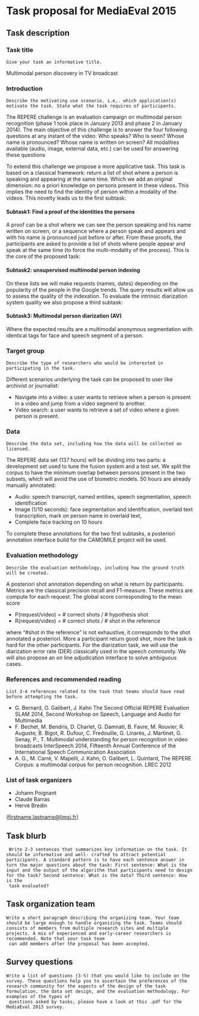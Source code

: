 # Task proposal for MediaEval 2015

## Task description

### Task title

```
Give your task an informative title.
```

Multimodal person discovery in TV broadcast

### Introduction

```
Describe the motivating use scenario, i.e,. which application(s) motivate the task. State what the task requires of participants.
```

The REPERE challenge is an evaluation campaign on multimodal person recognition (phase 1 took place in January 2013 and phase 2 in January 2014). The main objective of this challenge is to answer the four following questions at any instant of the video: Who speaks? Who is seen? Whose name is pronounced? Whose name is written on screen? All modalities available (audio, image, external data, etc.) can be used for answering these questions


To extend this challenge we propose a more applicative task. This task is based on a classical framework: return a list of shot where a person is speaking and appearing at the same time. Which we add an original dimension: no a priori knowledge on persons present in these videos. This implies the need to find the identity of person within a modality of the videos. This novelty leads us to the first subtask:

#### Subtask1: Find a proof of the identities the persons

A proof can be a shot where we can see the person speaking and his name written on screen, or a sequence where a person speak and appears and with his name is pronounced just before or after.
From these proofs, the participants are asked to provide a list of shots where people appear and speak at the same time (to force the multi-modality of the process). This is the core of the proposed task:

#### Subtask2: unsupervised multimodal person indexing

On these lists we will make requests (names, dates) depending on the popularity of the people in the Google trends. The query results will allow us to assess the quality of the indexation.
To evaluate the intrinsic diarization system quality we also propose a third subtask:

#### Subtask3: Multimodal person diarization (AV)

Where the expected results are a multimodal anonymous segmentation with identical tags for face and speech segment of a person.

### Target group

```
Describe the type of researchers who would be interested in participating in the task.
```

Different scenarios underlying the task can be proposed to user like archivist or journalist:
  
  * Navigate into a video: a user wants to retrieve when a person is present in a video and jump from a video segment to another.
  * Video search: a user wants to retrieve a set of video where a given person is present.

### Data

```
Describe the data set, including how the data will be collected an licensed.
```

The REPERE data set (137 hours) will be dividing into two parts: a development set used to tune the fusion system and a test set. We split the corpus to have the minimum overlap between persons present in the two subsets, which will avoid the use of biometric models.
50 hours are already manually annotated:

  * Audio: speech transcript, named entities, speech segmentation, speech identification
  * Image (1/10 seconds): face segmentation and identification, overlaid text transcription, mark on person name in overlaid text,
  * Complete face tracking on 10 hours

To complete these annotations for the two first subtasks, a posteriori annotation interface build for the CAMOMILE project will be used.

### Evaluation methodology

```
Describe the evaluation methodology, including how the ground truth will be created.
```

A posteriori shot annotation depending on what is return by participants. Metrics are the classical precision recall and F1-measure. These metrics are compute for each request. The global score corresponding to the mean score

  * P(request/video) = # correct shots / # hypothesis shot
  * R(request/video) = # correct shots / # shot in the reference

where “#shot in the reference” is not exhaustive, it corresponds to the shot annotated a posteriori. More a participant return good shot, more the task is hard for the other participants.
For the diarization task, we will use the diarization error rate (DER) classically used in the speech community.
We will also propose an on line adjudication interface to solve ambiguous cases.


### References and recommended reading

```
List 3-4 references related to the task that teams should have read before attempting the task.
```

  * G. Bernard, O. Galibert, J. Kahn The Second Official REPERE Evaluation SLAM 2014, Second Workshop on Speech, Language and Audio for Multimedia
  * F. Bechet, M. Bendris, D. Charlet, G. Damnati, B. Favre, M. Rouvier, R. Auguste, B. Bigot, R. Dufour, C. Fredouille, G. Linarès, J. Martinet, G. Senay, P., T. Multimodal understanding for person recognition in video broadcasts InterSpeech 2014, Fifteenth Annual Conference of the International Speech Communication Association
  * A. G., M. Carré, V. Mapelli, J. Kahn, O. Galibert, L. Quintard, The REPERE Corpus: a multimodal corpus for person recognition. LREC 2012

### List of task organizers

  * Johann Poignant
  * Claude Barras
  * Hervé Bredin 
  
(firstname.lastname@limsi.fr)

## Task blurb

```
￼Write 2-3 sentences that summarizes key information on the task. It should be informative and well- crafted to attract potential participants. A standard pattern is to have each sentence answer in turn the major questions about the task: First sentence: What is the input and the output of the algorithm that participants need to design for the task? Second sentence: What is the data? Third sentence: How is the
￼task evaluated?
```

## Task organization team

```
Write a short paragraph describing the organizing team. Your team should be large enough to handle organizing the task. Teams should consists of members from multiple research sites and multiple projects. A mix of experienced and early-career researchers is recommended. Note that your task team
￼can add members after the proposal has been accepted.
```

## Survey questions

```
Write a list of questions (3-5) that you would like to include on the survey. These questions help you to ascertain the preferences of the research community for the aspects of the design of the task formulation, the data set design, and the evaluation methodology. For examples of the types of
￼questions asked by tasks, please have a look at this .pdf for the MediaEval 2013 survey.
```
